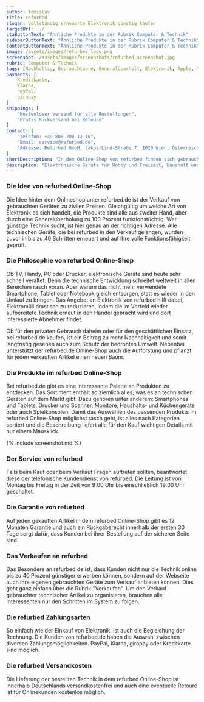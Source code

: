 ```yaml
---
author: Tomislav
title: refurbed
slogan: Vollständig erneuerte Elektronik günstig kaufen
targetUrl: ../
ctaButtonText: "Ähnliche Produkte in der Rubrik Computer & Technik"
sidebarButtonText: "Ähnliche Produkte in der Rubrik Computer & Technik"
contentButtonText: "Ähnliche Produkte in der Rubrik Computer & Technik"
image: /assets/images/refurbed_logo.png
screenshot: /assets/images/screenshots/refurbed_screenshot.jpg
rubric: Computer & Technik
tags: [Nachhaltig, Gebrauchtware, Generalüberholt, Elektronik, Apple, Medienartikel, Second Hand]
payments: [
    Kreditkarte,
    Klarna,
    PayPal,
    giropay
]
shippings: [
    "Kostenloser Versand für alle Bestellungen",
    "Gratis Rückversand bei Retoure"
]
contact: [
    "Telefon: +49 800 700 12 10",
    "Email: service@refurbed.de",
    "Adresse: Refurbed GmbH, Jakov-Lind-Straße 7, 1020 Wien, Österreich"
]
shortDescription: "In dem Online-Shop von refurbed finden sich gebrauchte, aber runderneuerte Elektronikprodukte, die wie neu aussehen und funktionieren, mit 12 Monaten Garantie."
description: "Elektronische Geräte für Hobby und Freizeit, Haushalt und Beruf kaufen, kann meist sehr kostspielig werden. Denn Handys, Küchenmaschinen, PCs oder Drucker bekommt man schließlich nicht geschenkt. Es gibt jedoch eine tolle Methode, um beim Kauf von Elektronik verschiedenster Art hervorragende Qualität zu günstigen Preisen zu erhalten. 'Refurbished' heißt hier das Zauberwort. Damit gemeint sind Geräte, die vom Verkäufer technisch geprüft, professionell wieder aufbereitet und generalüberholt wurden."
---
```


### Die Idee von refurbed Online-Shop

Die Idee hinter dem Onlineshop unter refurbed.de ist der Verkauf von gebrauchten Geräten zu zivilen Preisen. Gleichgültig um welche Art von Elektronik es sich handelt, die Produkte sind alle aus zweiter Hand, aber durch eine Generalüberholung zu 100 Prozent funktionstüchtig. Wer günstige Technik sucht, ist hier genau an der richtigen Adresse. Alle technischen Geräte, die bei refurbed in den Verkauf gelangen, wurden zuvor in bis zu 40 Schritten erneuert und auf ihre volle Funktionsfähigkeit geprüft.

### Die Philosophie von refurbed Online-Shop

Ob TV, Handy, PC oder Drucker, elektronische Geräte sind heute sehr schnell veraltet. Denn die technische Entwicklung schreitet weltweit in allen Bereichen rasch voran. Aber warum das nicht mehr verwendete Smartphone, Tablet oder Notebook gleich entsorgen, statt es wieder in den Umlauf zu bringen. Das Angebot an Elektronik von refurbed hilft dabei, Elektromüll drastisch zu reduzieren, indem die im Vorfeld wieder aufbereitete Technik erneut in den Handel gebracht wird und dort interessierte Abnehmer findet.

Ob für den privaten Gebrauch daheim oder für den geschäftlichen Einsatz, bei refurbed.de kaufen, ist ein Beitrag zu mehr Nachhaltigkeit und somit langfristig gesehen auch zum Schutz der bedrohten Umwelt. Nebenbei unterstützt der refurbed.de Online-Shop auch die Aufforstung und pflanzt für jeden verkauften Artikel einen neuen Baum.

### Die Produkte im refurbed Online-Shop

Bei refurbed.de gibt es eine interessante Palette an Produkten zu entdecken. Das Sortiment enthält so ziemlich alles, was es an technischen Geräten auf dem Markt gibt. Dazu gehören unter anderem: Smartphones und Tablets, Drucker und Scanner, Monitore, Haushalts- und Küchengeräte oder auch Spielkonsolen. Damit das Auswählen des passenden Produkts im refurbed Online-Shop möglichst rasch geht, ist alles nach Kategorien sortiert und die Beschreibung liefert alle für den Kauf wichtigen Details mit nur einem Mausklick.

{% include screenshot.md %}

### Der Service von refurbed

Falls beim Kauf oder beim Verkauf Fragen auftreten sollten, beantwortet diese der telefonische Kundendienst von refurbed. Die Leitung ist von Montag bis Freitag in der Zeit von 9:00 Uhr bis einschließlich 19:00 Uhr geschaltet.

### Die Garantie von refurbed

Auf jeden gekauften Artikel in dem refurbed Online-Shop gibt es 12 Monaten Garantie und auch ein Rückgaberecht innerhalb der ersten 30 Tage sorgt dafür, dass Kunden bei ihrer Bestellung auf der sicheren Seite sind.

### Das Verkaufen an refurbed

Das Besondere an refurbed.de ist, dass Kunden nicht nur die Technik online bis zu 40 Prozent günstiger erwerben können, sondern auf der Webseite auch ihre eigenen gebrauchten Geräte zum Verkauf anbieten können. Dies geht ganz einfach über die Rubrik "Verkaufen". Um den Verkauf gebrauchter technischer Artikel zu organisieren, brauchen alle Interessenten nur den Schritten im System zu folgen.

### Die refurbed Zahlungsarten

So einfach wie der Einkauf von Elektronik, ist auch die Begleichung der Rechnung. Die Kunden von refurbed.de haben die Auswahl zwischen diversen Zahlungsmöglichkeiten. PayPal, Klarna, giropay oder Kreditkarte sind möglich. 

### Die refurbed Versandkosten

Die Lieferung der bestellten Technik in dem refurbed Online-Shop ist innerhalb Deutschlands versandkostenfrei und auch eine eventuelle Retoure ist für Onlinekunden kostenlos möglich.